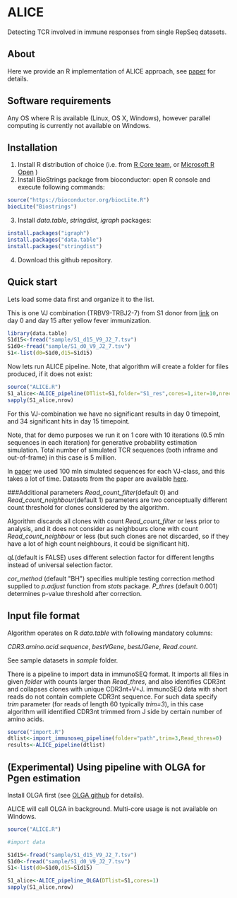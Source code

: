 # ALICE
Detecting TCR involved in immune responses from single RepSeq datasets.

## About
Here we provide an R implementation of ALICE approach, see [paper](https://www.biorxiv.org/content/early/2018/07/23/375162) for details.
## Software requirements
Any OS where R is available (Linux, OS X, Windows), however parallel computing is currently not available on Windows.  

## Installation

1. Install R distribution of choice (i.e. from [R Core team](https://cloud.r-project.org/), or [Microsoft R Open](https://mran.microsoft.com/open/) )
2. Install BioStrings package from bioconductor: open R console and execute following commands: 
```R
source("https://bioconductor.org/biocLite.R")
biocLite("Biostrings")
```
3. Install *data.table*, *stringdist*, *igraph* packages:
```R
install.packages("igraph")
install.packages("data.table")
install.packages("stringdist")
```
4. Download this github repository.

## Quick start
Lets load some data first and organize it to the list. 

This is one VJ combination (TRBV9-TRBJ2-7) from S1 donor from [link](https://www.biorxiv.org/content/early/2018/04/13/300343) on day 0 and day 15 after yellow fever immunization.

```R
library(data.table)
S1d15<-fread("sample/S1_d15_V9_J2_7.tsv")
S1d0<-fread("sample/S1_d0_V9_J2_7.tsv")
S1<-list(d0=S1d0,d15=S1d15)
```

Now lets run ALICE pipeline. Note, that algorithm will create a folder for files produced, if it does not exist:
```R
source("ALICE.R")
S1_alice<-ALICE_pipeline(DTlist=S1,folder="S1_res",cores=1,iter=10,nrec=5e5) #this takes few minutes to run
sapply(S1_alice,nrow)
```
For this VJ-combination we have no significant results in day 0 timepoint, and 34 significant hits in day 15 timepoint. 

Note, that for demo purposes we run it on 1 core with 10 iterations (0.5 mln sequences in each iteration) for generative probability estimation simulation. Total number of simulated TCR sequences (both inframe and out-of-frame) in this case is 5 million. 

In [paper](https://www.biorxiv.org/content/early/2018/07/23/375162) we used 100 mln simulated sequences for each VJ-class, and this takes a lot of time. 
Datasets from the paper are available [here](https://github.com/pogorely/ALICE_sample_data).

###Additional parameters
*Read_count_filter*(default 0) and *Read_count_neighbour*(default 1) parameters are two conceptually different count threshold for clones considered by the algorithm. 

Algorithm discards all clones with count  *Read_count_filter* or less prior to analysis, and it does not consider as neighbours clone with count *Read_count_neighbour* or less (but such clones are not discarded, so if they have a lot of high count neighbours, it could be significant hit).

*qL*(default is FALSE) uses different selection factor for different lengths instead of universal selection factor. 

*cor_method* (default "BH") specifies multiple testing correction method supplied to *p.adjust* function from *stats* package. *P_thres* (default 0.001) determines p-value threshold after correction.

## Input file format
Algorithm operates on R *data.table* with following mandatory columns: 

*CDR3.amino.acid.sequence*, *bestVGene*, *bestJGene*, *Read.count*. 

See sample datasets in *sample* folder.

There is a pipeline to import data in immunoSEQ format. It imports all files in given *folder* with counts larger than *Read_thres*, and also identifies CDR3nt and collapses clones with unique CDR3nt+V+J. immunoSEQ data with short reads do not contain complete CDR3nt sequence. For such data specify *trim* parameter (for reads of length 60 typically *trim=3*), in this case algorithm will identified CDR3nt trimmed from J side by certain number of amino acids.  

```R
source("import.R")
dtlist<-import_immunoseq_pipeline(folder="path",trim=3,Read_thres=0)
results<-ALICE_pipeline(dtlist)
```

## (Experimental) Using pipeline with OLGA for Pgen estimation
Install OLGA first (see [OLGA github](https://github.com/zsethna/OLGA) for details).

ALICE will call OLGA in background. Multi-core usage is not available on Windows.  

```R
source("ALICE.R")

#import data

S1d15<-fread("sample/S1_d15_V9_J2_7.tsv")
S1d0<-fread("sample/S1_d0_V9_J2_7.tsv")
S1<-list(d0=S1d0,d15=S1d15)

S1_alice<-ALICE_pipeline_OLGA(DTlist=S1,cores=1)
sapply(S1_alice,nrow)

```
